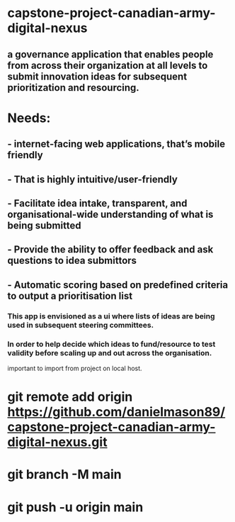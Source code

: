 # capstone-project-canadian-army-digital-nexus
## a governance application that enables people from across their organization at all levels to submit innovation ideas for subsequent prioritization and resourcing.

# Needs: 
## - internet-facing web applications, that’s mobile friendly
## - That is highly intuitive/user-friendly
## - Facilitate idea intake, transparent, and organisational-wide understanding of what is being submitted
## - Provide the ability to offer feedback and ask questions to idea submittors
## - Automatic scoring based on predefined criteria to output a prioritisation list

### This app is envisioned as a ui where lists of ideas are being used in subsequent steering committees.
### In order to help decide which ideas to fund/resource to test validity before scaling up and out across the organisation.

important to import from project on local host.
# git remote add origin https://github.com/danielmason89/capstone-project-canadian-army-digital-nexus.git
# git branch -M main
# git push -u origin main

